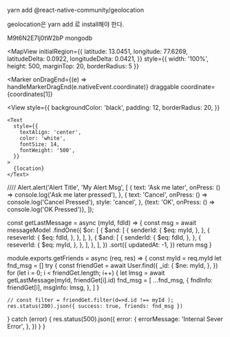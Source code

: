 yarn add @react-native-community/geolocation

geolocation은 yarn add 로 install해야 한다.

M9t6N2E7Ij0tW2bP mongodb

</MapView>
</MapView>


<MapView
initialRegion={{
  latitude: 13.0451,
  longitude: 77.6269,
  latitudeDelta: 0.0922,
  longitudeDelta: 0.0421,
}}
style={{ width: '100%', height: 500, marginTop: 20, borderRadius: 5 }}
>
<Marker
  onDragEnd={(e) => handleMarkerDragEnd(e.nativeEvent.coordinate)}
  draggable
  coordinate={coordinates[1]}
>
  <View
    style={{
      backgroundColor: 'black',
      padding: 12,
      borderRadius: 20,
    }}
  >
    <Text
      style={{
        textAlign: 'center',
        color: 'white',
        fontSize: 14,
        fontWeight: '500',
      }}
    >
      {location}
    </Text>
  </View>
</Marker>

////
Alert.alert('Alert Title', 'My Alert Msg', [
      {
        text: 'Ask me later',
        onPress: () => console.log('Ask me later pressed'),
      },
      {
        text: 'Cancel',
        onPress: () => console.log('Cancel Pressed'),
        style: 'cancel',
      },
      {text: 'OK', onPress: () => console.log('OK Pressed')},
    ]);

const getLastMessage = async (myId, fdId) => {
  const msg = await messageModel
    .findOne({
      $or: [
        {
          $and: [
            {
              senderId: {
                $eq: myId,
              },
            },
            {
              reseverId: {
                $eq: fdId,
              },
            },
          ],
        },
        {
          $and: [
            {
              senderId: {
                $eq: fdId,
              },
            },
            {
              reseverId: {
                $eq: myId,
              },
            },
          ],
        },
      ],
    })
    .sort({
      updatedAt: -1,
    })
  return msg
}

module.exports.getFriends = async (req, res) => {
  const myId = req.myId
  let fnd_msg = []
  try {
    const friendGet = await User.find({
      _id: {
        $ne: myId,
      },
    })
    for (let i = 0; i < friendGet.length; i++) {
      let lmsg = await getLastMessage(myId, friendGet[i].id)
      fnd_msg = [
        ...fnd_msg,
        {
          fndInfo: friendGet[i],
          msgInfo: lmsg,
        },
      ]
    }

    // const filter = friendGet.filter(d=>d.id !== myId );
    res.status(200).json({ success: true, friends: fnd_msg })
  } catch (error) {
    res.status(500).json({
      error: {
        errorMessage: 'Internal Sever Error',
      },
    })
  }
}